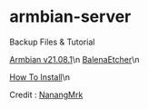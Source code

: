# armbian-server
Backup Files & Tutorial

[Armbian v21.08.1](https://www.mediafire.com/file/lc194rim1yg068a/Armbian_21.08.1_Amlogic-GXL_bullseye_current_5.10.60.img.xz/file)\n
[BalenaEtcher](https://www.mediafire.com/file/65dry8khc6itzcr/balenaEtcher-1.19.21.Setup.exe/file)\n


[How To Install](https://youtu.be/hIpA51p09iY?si=yWSXHlUYqU9iDM-G)\n

Credit : [NanangMrk](https://www.youtube.com/@NanangMrk)
